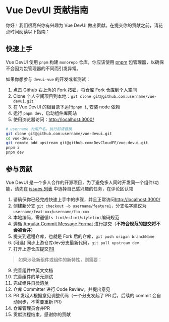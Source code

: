 # Vue DevUI 贡献指南

你好！我们很高兴你有兴趣为 Vue DevUI 做出贡献。在提交你的贡献之前，请花点时间阅读以下指南：

## 快速上手

Vue DevUI 使用 `pnpm` 构建 `monorepo` 仓库，你应该使用 [pnpm](https://www.pnpm.cn/) 包管理器，以确保不会因为包管理器的不同而引发异常。

如果你想参与 `devui-vue` 的开发或者测试：

1. 点击 Github 右上角的 Fork 按钮，将仓库 Fork 仓库到个人空间
2. Clone 个人空间项目到本地：`git clone git@github.com:username/vue-devui.git`
3. 在 Vue DevUI 的根目录下运行`pnpm i`, 安装 node 依赖
4. 运行 `pnpm dev`，启动组件库网站
5. 使用浏览器访问：[http://localhost:3000/](http://localhost:3000/)

```bash
# username 为用户名，执行前请替换
git clone git@github.com:username/vue-devui.git
cd vue-devui
git remote add upstream git@github.com:DevCloudFE/vue-devui.git
pnpm i
pnpm dev
```

## 参与贡献

Vue DevUI 是一个多人合作的开源项目，为了避免多人同时开发同一个组件/功能，请先在 [issues 列表](https://github.com/DevCloudFE/vue-devui/issues) 中选择自己感兴趣的任务，在评论区认领

1. 请确保你已经完成快速上手中的步骤，并且正常访问[http://localhost:3000/](http://localhost:3000/)
2. 创建新分支 `git checkout -b username/feature1`，分支名字建议为`username/feat-xxx`/`username/fix-xxx`
3. 本地编码，需遵循`ls-lint`/`eslint`/`stylelint`编码规范
4. 遵循 [Angular Commit Message Format](https://github.com/angular/angular/blob/master/CONTRIBUTING.md#commit) 进行提交（**不符合规范的提交将不会被合并**）
5. 提交到远程仓库，也就是 Fork 后的仓库，`git push origin branchName`
6. (可选) 同步上游仓库dev分支最新代码，`git pull upstream dev`
7. 打开上游仓库提交[PR](https://github.com/DevCloudFE/vue-devui/pulls)
> 如果涉及新组件或组件的新特性，则需要：
9. 完善组件中英文文档
10. 完善组件的单元测试
11. 完成组件[自检清单](https://github.com/DevCloudFE/vue-devui/wiki/%E7%BB%84%E4%BB%B6%E8%87%AA%E6%A3%80%E6%B8%85%E5%8D%95)
12. 仓库 Committer 进行 Code Review，并提出意见
13. PR 发起人根据意见调整代码（一个分支发起了 PR 后，后续的 commit 会自动同步，不需要重新 PR）
14. 仓库管理员合并PR
15. 贡献流程结束，感谢你的贡献
